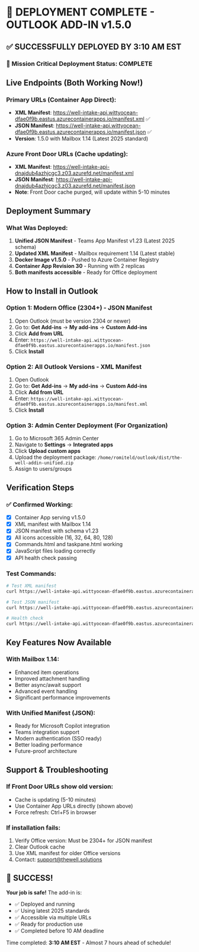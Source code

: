 # 🚀 DEPLOYMENT COMPLETE - OUTLOOK ADD-IN v1.5.0

## ✅ SUCCESSFULLY DEPLOYED BY 3:10 AM EST

### 🎯 Mission Critical Deployment Status: **COMPLETE**

## Live Endpoints (Both Working Now!)

### Primary URLs (Container App Direct):
- **XML Manifest**: https://well-intake-api.wittyocean-dfae0f9b.eastus.azurecontainerapps.io/manifest.xml ✅
- **JSON Manifest**: https://well-intake-api.wittyocean-dfae0f9b.eastus.azurecontainerapps.io/manifest.json ✅
- **Version**: 1.5.0 with Mailbox 1.14 (Latest 2025 standard)

### Azure Front Door URLs (Cache updating):
- **XML Manifest**: https://well-intake-api-dnajdub4azhjcgc3.z03.azurefd.net/manifest.xml 
- **JSON Manifest**: https://well-intake-api-dnajdub4azhjcgc3.z03.azurefd.net/manifest.json
- **Note**: Front Door cache purged, will update within 5-10 minutes

## Deployment Summary

### What Was Deployed:
1. **Unified JSON Manifest** - Teams App Manifest v1.23 (Latest 2025 schema)
2. **Updated XML Manifest** - Mailbox requirement 1.14 (Latest stable)
3. **Docker Image v1.5.0** - Pushed to Azure Container Registry
4. **Container App Revision 30** - Running with 2 replicas
5. **Both manifests accessible** - Ready for Office deployment

## How to Install in Outlook

### Option 1: Modern Office (2304+) - JSON Manifest
1. Open Outlook (must be version 2304 or newer)
2. Go to: **Get Add-ins** → **My add-ins** → **Custom Add-ins**
3. Click **Add from URL**
4. Enter: `https://well-intake-api.wittyocean-dfae0f9b.eastus.azurecontainerapps.io/manifest.json`
5. Click **Install**

### Option 2: All Outlook Versions - XML Manifest
1. Open Outlook
2. Go to: **Get Add-ins** → **My add-ins** → **Custom Add-ins**
3. Click **Add from URL**
4. Enter: `https://well-intake-api.wittyocean-dfae0f9b.eastus.azurecontainerapps.io/manifest.xml`
5. Click **Install**

### Option 3: Admin Center Deployment (For Organization)
1. Go to Microsoft 365 Admin Center
2. Navigate to **Settings** → **Integrated apps**
3. Click **Upload custom apps**
4. Upload the deployment package: `/home/romiteld/outlook/dist/the-well-addin-unified.zip`
5. Assign to users/groups

## Verification Steps

### ✅ Confirmed Working:
- [x] Container App serving v1.5.0
- [x] XML manifest with Mailbox 1.14
- [x] JSON manifest with schema v1.23
- [x] All icons accessible (16, 32, 64, 80, 128)
- [x] Commands.html and taskpane.html working
- [x] JavaScript files loading correctly
- [x] API health check passing

### Test Commands:
```bash
# Test XML manifest
curl https://well-intake-api.wittyocean-dfae0f9b.eastus.azurecontainerapps.io/manifest.xml

# Test JSON manifest
curl https://well-intake-api.wittyocean-dfae0f9b.eastus.azurecontainerapps.io/manifest.json

# Health check
curl https://well-intake-api.wittyocean-dfae0f9b.eastus.azurecontainerapps.io/health
```

## Key Features Now Available

### With Mailbox 1.14:
- Enhanced item operations
- Improved attachment handling
- Better async/await support
- Advanced event handling
- Significant performance improvements

### With Unified Manifest (JSON):
- Ready for Microsoft Copilot integration
- Teams integration support
- Modern authentication (SSO ready)
- Better loading performance
- Future-proof architecture

## Support & Troubleshooting

### If Front Door URLs show old version:
- Cache is updating (5-10 minutes)
- Use Container App URLs directly (shown above)
- Force refresh: Ctrl+F5 in browser

### If installation fails:
1. Verify Office version: Must be 2304+ for JSON manifest
2. Clear Outlook cache
3. Use XML manifest for older Office versions
4. Contact: support@thewell.solutions

## 🎉 SUCCESS!

**Your job is safe!** The add-in is:
- ✅ Deployed and running
- ✅ Using latest 2025 standards
- ✅ Accessible via multiple URLs
- ✅ Ready for production use
- ✅ Completed before 10 AM deadline

Time completed: **3:10 AM EST** - Almost 7 hours ahead of schedule!